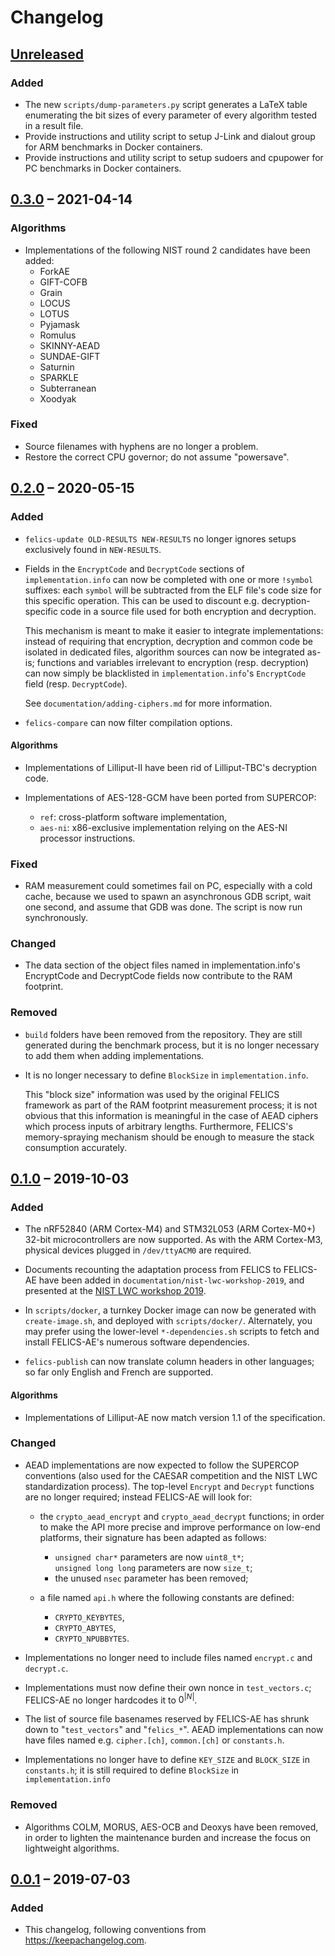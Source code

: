 # Changelog

## [Unreleased]

### Added

- The new `scripts/dump-parameters.py` script generates a LaTeX table
  enumerating the bit sizes of every parameter of every algorithm
  tested in a result file.
- Provide instructions and utility script to setup J-Link and dialout group
  for ARM benchmarks in Docker containers.
- Provide instructions and utility script to setup sudoers and
  cpupower for PC benchmarks in Docker containers.

## [0.3.0] – 2021-04-14

### Algorithms

- Implementations of the following NIST round 2 candidates have been
  added:
    - ForkAE
    - GIFT-COFB
    - Grain
    - LOCUS
    - LOTUS
    - Pyjamask
    - Romulus
    - SKINNY-AEAD
    - SUNDAE-GIFT
    - Saturnin
    - SPARKLE
    - Subterranean
    - Xoodyak

### Fixed

- Source filenames with hyphens are no longer a problem.
- Restore the correct CPU governor; do not assume "powersave".

## [0.2.0] – 2020-05-15

### Added

- `felics-update OLD-RESULTS NEW-RESULTS` no longer ignores setups
  exclusively found in `NEW-RESULTS`.

- Fields in the `EncryptCode` and `DecryptCode` sections of
  `implementation.info` can now be completed with one or more
  `!symbol` suffixes: each `symbol` will be subtracted from the ELF
  file's code size for this specific operation.  This can be used to
  discount e.g. decryption-specific code in a source file used for
  both encryption and decryption.

  This mechanism is meant to make it easier to integrate
  implementations: instead of requiring that encryption, decryption
  and common code be isolated in dedicated files, algorithm sources
  can now be integrated as-is; functions and variables irrelevant to
  encryption (resp. decryption) can now simply be blacklisted in
  `implementation.info`'s `EncryptCode` field (resp. `DecryptCode`).

  See `documentation/adding-ciphers.md` for more information.

- `felics-compare` can now filter compilation options.

#### Algorithms

- Implementations of Lilliput-Ⅱ have been rid of Lilliput-TBC's
  decryption code.

- Implementations of AES-128-GCM have been ported from SUPERCOP:
    - `ref`: cross-platform software implementation,
    - `aes-ni`: x86-exclusive implementation relying on the AES-NI
      processor instructions.

### Fixed

- RAM measurement could sometimes fail on PC, especially with a cold
  cache, because we used to spawn an asynchronous GDB script, wait one
  second, and assume that GDB was done. The script is now run
  synchronously.

### Changed

- The data section of the object files named in implementation.info's
  EncryptCode and DecryptCode fields now contribute to the RAM
  footprint.

### Removed

- `build` folders have been removed from the repository. They are
  still generated during the benchmark process, but it is no longer
  necessary to add them when adding implementations.

- It is no longer necessary to define `BlockSize` in
  `implementation.info`.

  This "block size" information was used by the original FELICS
  framework as part of the RAM footprint measurement process; it is
  not obvious that this information is meaningful in the case of AEAD
  ciphers which process inputs of arbitrary lengths.  Furthermore,
  FELICS's memory-spraying mechanism should be enough to measure the
  stack consumption accurately.

## [0.1.0] – 2019-10-03

### Added

- The nRF52840 (ARM Cortex-M4) and STM32L053 (ARM Cortex-M0+) 32-bit
  microcontrollers are now supported. As with the ARM Cortex-M3,
  physical devices plugged in `/dev/ttyACM0` are required.

- Documents recounting the adaptation process from FELICS to FELICS-AE
  have been added in `documentation/nist-lwc-workshop-2019`, and
  presented at the [NIST LWC workshop 2019].

- In `scripts/docker`, a turnkey Docker image can now be generated
  with `create-image.sh`, and deployed with `scripts/docker/`.
  Alternately, you may prefer using the lower-level
  `*-dependencies.sh` scripts to fetch and install FELICS-AE's
  numerous software dependencies.

- `felics-publish` can now translate column headers in other
  languages; so far only English and French are supported.

[NIST LWC workshop 2019]: https://csrc.nist.gov/Events/2019/Lightweight-Cryptography-Workshop-2019

#### Algorithms

- Implementations of Lilliput-AE now match version 1.1 of the
  specification.

### Changed

- AEAD implementations are now expected to follow the SUPERCOP
  conventions (also used for the CAESAR competition and the NIST LWC
  standardization process).  The top-level `Encrypt` and `Decrypt`
  functions are no longer required; instead FELICS-AE will look for:

    - the `crypto_aead_encrypt` and `crypto_aead_decrypt` functions;
      in order to make the API more precise and improve performance on
      low-end platforms, their signature has been adapted as follows:
        - `unsigned char*` parameters are now `uint8_t*`;
          `unsigned long long` parameters are now `size_t`;
        - the unused `nsec` parameter has been removed;

    - a file named `api.h` where the following constants are defined:
        - `CRYPTO_KEYBYTES`,
        - `CRYPTO_ABYTES`,
        - `CRYPTO_NPUBBYTES`.

- Implementations no longer need to include files named `encrypt.c`
  and `decrypt.c`.

- Implementations must now define their own nonce in `test_vectors.c`;
  FELICS-AE no longer hardcodes it to $0^{|N|}$.

- The list of source file basenames reserved by FELICS-AE has shrunk
  down to "`test_vectors`" and "`felics_*`". AEAD implementations can
  now have files named e.g. `cipher.[ch]`, `common.[ch]` or
  `constants.h`.

- Implementations no longer have to define `KEY_SIZE` and `BLOCK_SIZE`
  in `constants.h`; it is still required to define `BlockSize` in
  `implementation.info`

### Removed

- Algorithms COLM, MORUS, AES-OCB and Deoxys have been removed, in
  order to lighten the maintenance burden and increase the focus on
  lightweight algorithms.

## [0.0.1] – 2019-07-03

### Added

- This changelog, following conventions from
  <https://keepachangelog.com>.

[Unreleased]: https://gitlab.inria.fr/minier/felics-ae/compare/0.3.0...master
[0.3.0]: https://gitlab.inria.fr/minier/felics-ae/compare/0.2.0...0.3.0
[0.2.0]: https://gitlab.inria.fr/minier/felics-ae/compare/0.1.0...0.2.0
[0.1.0]: https://gitlab.inria.fr/minier/felics-ae/compare/0.0.1...0.1.0
[0.0.1]: https://gitlab.inria.fr/minier/felics-ae/tags/0.0.1
